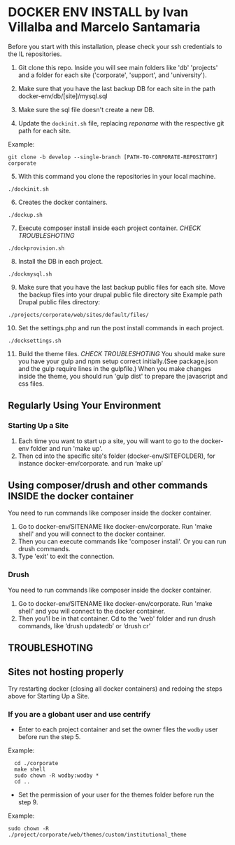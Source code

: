 
# DOCKER ENV INSTALL by Ivan Villalba and Marcelo Santamaria

Before you start with this installation, please check your ssh credentials to the IL repositories.

1. Git clone this repo. Inside you will see main folders like 'db' 'projects' and a folder for each site ('corporate', 'support', and 'university').

2. Make sure that you have the last backup DB for each site in the path docker-env/db/[site]/mysql.sql

3. Make sure the sql file doesn't create a new DB.

4. Update the `dockinit.sh` file, replacing _reponame_ with the respective git path for each site.

Example:
```
git clone -b develop --single-branch [PATH-TO-CORPORATE-REPOSITORY] corporate
```

5. With this command you clone the repositories in your local machine. 
```
./dockinit.sh
``` 

6. Creates the docker containers.
```
./dockup.sh
```

7. Execute composer install inside each project container. *CHECK TROUBLESHOTING*
```
./dockprovision.sh
```

8. Install the DB in each project.
```
./dockmysql.sh
```

9. Make sure that you have the last backup public files for each site. Move the backup files into your drupal public file directory site
Example path Drupal public files directory:
```
./projects/corporate/web/sites/default/files/
```

10. Set the settings.php and run the post install commands in each project.
```
./docksettings.sh
```

11. Build the theme files. *CHECK TROUBLESHOTING*
You should make sure you have your gulp and npm setup correct initially.(See package.json and the gulp require lines in the gulpfile.)
When you make changes inside the theme, you should run 'gulp dist' to prepare the javascript and css files.

## Regularly Using Your Environment

### Starting Up a Site
1. Each time you want to start up a site, you will want to go to the docker-env folder and run 'make up'.
2. Then cd into the specific site's folder (docker-env/SITEFOLDER), for instance docker-env/corporate.  and run ‘make up’

## Using composer/drush and other commands INSIDE the docker container
You need to run commands like composer inside the docker container.
1. Go to docker-env/SITENAME like docker-env/corporate. Run 'make shell' and you will connect to the docker container.
2. Then you can execute commands like 'composer install'. Or you can run drush commands.
3. Type 'exit' to exit the connection.

### Drush
You need to run commands like composer inside the docker container.
1. Go to docker-env/SITENAME like docker-env/corporate. Run 'make shell' and you will connect to the docker container.
2. Then you’ll be in that container. Cd to the 'web' folder and run drush commands, like ‘drush updatedb’ or ‘drush cr’


## TROUBLESHOTING

## Sites not hosting properly
Try restarting docker (closing all docker containers) and redoing the steps above for Starting Up a Site. 

### If you are a globant user and use centrify

- Enter to each project container and set the owner files the `wodby` user before run the step 5.

Example: 
```
  cd ./corporate
  make shell
  sudo chown -R wodby:wodby *
  cd ..
```

- Set the permission of your user for the themes folder before run the step 9.

Example:
```
sudo chown -R ./project/corporate/web/themes/custom/institutional_theme
```
